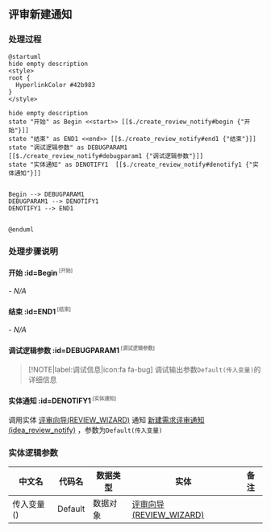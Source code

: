 ## 评审新建通知 <!-- {docsify-ignore-all} -->

   

### 处理过程

```plantuml
@startuml
hide empty description
<style>
root {
  HyperlinkColor #42b983
}
</style>

hide empty description
state "开始" as Begin <<start>> [[$./create_review_notify#begin {"开始"}]]
state "结束" as END1 <<end>> [[$./create_review_notify#end1 {"结束"}]]
state "调试逻辑参数" as DEBUGPARAM1  [[$./create_review_notify#debugparam1 {"调试逻辑参数"}]]
state "实体通知" as DENOTIFY1  [[$./create_review_notify#denotify1 {"实体通知"}]]


Begin --> DEBUGPARAM1
DEBUGPARAM1 --> DENOTIFY1
DENOTIFY1 --> END1


@enduml
```


### 处理步骤说明

#### 开始 :id=Begin<sup class="footnote-symbol"> <font color=gray size=1>[开始]</font></sup>



*- N/A*
#### 结束 :id=END1<sup class="footnote-symbol"> <font color=gray size=1>[结束]</font></sup>



*- N/A*

#### 调试逻辑参数 :id=DEBUGPARAM1<sup class="footnote-symbol"> <font color=gray size=1>[调试逻辑参数]</font></sup>



> [!NOTE|label:调试信息|icon:fa fa-bug]
> 调试输出参数`Default(传入变量)`的详细信息


#### 实体通知 :id=DENOTIFY1<sup class="footnote-symbol"> <font color=gray size=1>[实体通知]</font></sup>



调用实体 [评审向导(REVIEW_WIZARD)](module/TestMgmt/review_wizard.md) 通知 [新建需求评审通知(idea_review_notify)](module/TestMgmt/review_wizard/notify/idea_review_notify) ，参数为`Default(传入变量)`


### 实体逻辑参数

|    中文名   |    代码名    |  数据类型    |  实体   |备注 |
| --------| --------| -------- | -------- | --------   |
|传入变量(<i class="fa fa-check"/></i>)|Default|数据对象|[评审向导(REVIEW_WIZARD)](module/TestMgmt/review_wizard.md)||
